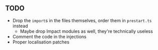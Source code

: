 ## TODO

- Drop the `import`s in the files themselves, order them in `prestart.ts` instead
    - Maybe drop Impact modules as well, they're technically useless
- Comment the code in the injections
- Proper localisation patches